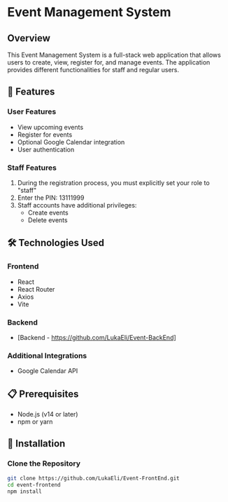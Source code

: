 # Event Management System

## Overview

This Event Management System is a full-stack web application that allows users to create, view, register for, and manage events. The application provides different functionalities for staff and regular users.

## 🚀 Features

### User Features

- View upcoming events
- Register for events
- Optional Google Calendar integration
- User authentication

### Staff Features

1. During the registration process, you must explicitly set your role to "staff"
2. Enter the PIN: 13111999
3. Staff accounts have additional privileges:
   - Create events
   - Delete events

## 🛠️ Technologies Used

### Frontend

- React
- React Router
- Axios
- Vite

### Backend

- [Backend - https://github.com/LukaEli/Event-BackEnd]

### Additional Integrations

- Google Calendar API

## 📋 Prerequisites

- Node.js (v14 or later)
- npm or yarn

## 🔧 Installation

### Clone the Repository

```bash
git clone https://github.com/LukaEli/Event-FrontEnd.git
cd event-frontend
npm install
```
